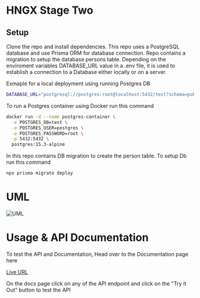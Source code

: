 # HNGX Stage Two

## Setup

Clone the repo and install dependencies.
This repo uses a PostgreSQL database and use Prisma ORM for database connection.
Repo contains a migration to setup the database persons table.
Depending on the enviroment variables DATABASE_URL value in a .env file, it is used to establish a connection to a Database either locally or on a server.

Exmaple for a local deployment using running Postgres DB

```bash
DATABASE_URL="postgresql://postgres:root@localhost:5432/test?schema=public"
```

To run a Postgres container using Docker run this command

```bash
docker run -d --name postgres-container \
  -e POSTGRES_DB=test \
  -e POSTGRES_USER=postgres \
  -e POSTGRES_PASSWORD=root \
  -p 5432:5432 \
  postgres:15.3-alpine
```

In this repo contains DB migration to create the person table. To setup Db run this command

```bash
npx prisma migrate deploy
```

# UML

![UML](https://github.com/iamstarcode/hngx-stage-two/assets/66052346/98ceba79-3511-4024-9f76-d88bd0448fc7)

# Usage & API Documentation

To test the API and Documentation, Head over to the Documentation page here

[Live URL](https://hngx-stage-two-1ifi.onrender.com/api/docs)

On the docs page click on any of the API endpoint and click on the "Try it Out" button to test the API
